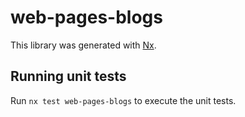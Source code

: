 # web-pages-blogs

This library was generated with [Nx](https://nx.dev).

## Running unit tests

Run `nx test web-pages-blogs` to execute the unit tests.
